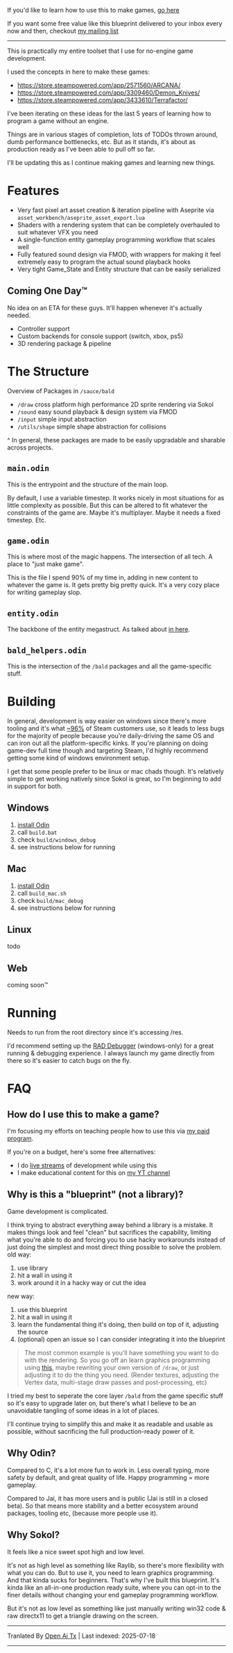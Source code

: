 If you'd like to learn how to use this to make games, [go here](https://learn.randy.gg/?src=template-starter)

If you want some free value like this blueprint delivered to your inbox every now and then, checkout [my mailing list](https://path.randy.gg)

---

This is practically my entire toolset that I use for no-engine game development.

I used the concepts in here to make these games:
- https://store.steampowered.com/app/2571560/ARCANA/
- https://store.steampowered.com/app/3309460/Demon_Knives/
- https://store.steampowered.com/app/3433610/Terrafactor/

I've been iterating on these ideas for the last 5 years of learning how to program a game without an engine.

Things are in various stages of completion, lots of TODOs thrown around, dumb performance bottlenecks, etc. But as it stands, it's about as production ready as I've been able to pull off so far.

I'll be updating this as I continue making games and learning new things.

# Features
- Very fast pixel art asset creation & iteration pipeline with Aseprite via `asset_workbench/aseprite_asset_export.lua`
- Shaders with a rendering system that can be completely overhauled to suit whatever VFX you need
- A single-function entity gameplay programming workflow that scales well
- Fully featured sound design via FMOD, with wrappers for making it feel extremely easy to program the actual sound playback hooks
- Very tight Game_State and Entity structure that can be easily serialized

## Coming One Day™️
No idea on an ETA for these guys. It'll happen whenever it's actually needed.
- Controller support
- Custom backends for console support (switch, xbox, ps5)
- 3D rendering package & pipeline

# The Structure

Overview of Packages in `/sauce/bald`
- `/draw` cross platform high performance 2D sprite rendering via Sokol
- `/sound` easy sound playback & design system via FMOD
- `/input` simple input abstraction
- `/utils/shape` simple shape abstraction for collisions

^ In general, these packages are made to be easily upgradable and sharable across projects.

## `main.odin`  
This is the entrypoint and the structure of the main loop.

By default, I use a variable timestep. It works nicely in most situations for as little complexity as possible. But this can be altered to fit whatever the constraints of the game are. Maybe it's multiplayer. Maybe it needs a fixed timestep. Etc.

## `game.odin`
This is where most of the magic happens. The intersection of all tech. A place to "just make game".

This is the file I spend 90% of my time in, adding in new content to whatever the game is. It gets pretty big pretty quick. It's a very cozy place for writing gameplay slop.

## `entity.odin`
The backbone of the entity megastruct. As talked about [in here](https://randyprime.beehiiv.com/p/entity-structure-made-simple).

## `bald_helpers.odin`
This is the intersection of the `/bald` packages and all the game-specific stuff.


# Building

In general, development is way easier on windows since there's more tooling and it's what [~96%](https://store.steampowered.com/hwsurvey/Steam-Hardware-Software-Survey-Welcome-to-Steam) of Steam customers use, so it leads to less bugs for the majority of people because you're daily-driving the same OS and can iron out all the platform-specific kinks. If you're planning on doing game-dev full time though and targeting Steam, I'd highly recommend getting some kind of windows environment setup.

I get that some people prefer to be linux or mac chads though. It's relatively simple to get working natively since Sokol is great, so I'm beginning to add in support for both.

## Windows
1. [install Odin](https://odin-lang.org/docs/install/)
2. call `build.bat`
3. check `build/windows_debug`
4. see instructions below for running

## Mac
1. [install Odin](https://odin-lang.org/docs/install/)
2. call `build_mac.sh`
3. check `build/mac_debug`
4. see instructions below for running

## Linux
todo

## Web
coming soon™️

# Running
Needs to run from the root directory since it's accessing /res.

I'd recommend setting up the [RAD Debugger](https://github.com/EpicGamesExt/raddebugger) (windows-only) for a great running & debugging experience. I always launch my game directly from there so it's easier to catch bugs on the fly.

# FAQ
## How do I use this to make a game?
I'm focusing my efforts on teaching people how to use this via [my paid program](https://learn.randy.gg/?src=template-starter).

If you're on a budget, here's some free alternatives:
- I do [live streams](https://www.youtube.com/@randyprime2) of development while using this
- I make educational content for this on [my YT channel](https://www.youtube.com/@randyprime)

## Why is this a "blueprint" (not a library)?
Game development is complicated.

I think trying to abstract everything away behind a library is a mistake. It makes things look and feel "clean" but sacrifices the capability, limiting what you're able to do and forcing you to use hacky workarounds instead of just doing the simplest and most direct thing possible to solve the problem.
old way:
1. use library
2. hit a wall in using it
3. work around it in a hacky way or cut the idea

new way:
1. use this blueprint
2. hit a wall in using it
3. learn the fundamental thing it's doing, then build on top of it, adjusting the source
4. (optional) open an issue so I can consider integrating it into the blueprint

> The most common example is you'll have something you want to do with the rendering. So you go off an learn graphics programming using [this](https://learnopengl.com/), maybe rewriting your own version of `/draw`, or just adjusting it to do the thing you need. (Render textures, adjusting the Vertex data, multi-stage draw passes and post-processing, etc)

I tried my best to seperate the core layer `/bald` from the game specific stuff so it's easy to upgrade later on, but there's what I believe to be an unavoidable tangling of some ideas in a lot of places.

I'll continue trying to simplify this and make it as readable and usable as possible, without sacrificing the full production-ready power of it.

## Why Odin?
Compared to C, it's a lot more fun to work in. Less overall typing, more safety by default, and great quality of life. Happy programming = more gameplay.

Compared to Jai, it has more users and is public (Jai is still in a closed beta). So that means more stability and a better ecosystem around packages, tooling etc, (because more people use it).

## Why Sokol?
It feels like a nice sweet spot high and low level.

It's not as high level as something like Raylib, so there's more flexibility with what you can do. But to use it, you need to learn graphics programming. And that kinda sucks for beginners. That's why I've built this blueprint. It's kinda like an all-in-one production ready suite, where you can opt-in to the finer details without changing your end gameplay programming workflow.

But it's not as low level as something like just manually writing win32 code & raw directx11 to get a triangle drawing on the screen.



---

Tranlated By [Open Ai Tx](https://github.com/OpenAiTx/OpenAiTx) | Last indexed: 2025-07-18

---